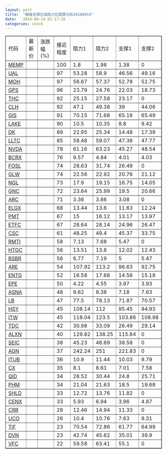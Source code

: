 ```yaml
---
layout: post
title:  "触碰支撑位或阻力位股票分析20160914"
date:   2016-09-14 01:17:18
categories: stock
---
```

<script type="text/javascript">
var stockList = []
stockList.push('gb_memp');
stockList.push('gb_ual');
stockList.push('gb_moh');
stockList.push('gb_gps');
stockList.push('gb_thc');
stockList.push('gb_clh');
stockList.push('gb_gis');
stockList.push('gb_lake');
stockList.push('gb_dk');
stockList.push('gb_lltc');
stockList.push('gb_nvda');
stockList.push('gb_bcrx');
stockList.push('gb_fosl');
stockList.push('gb_glw');
stockList.push('gb_ngl');
stockList.push('gb_gnc');
stockList.push('gb_arc');
stockList.push('gb_elgx');
stockList.push('gb_pmt');
stockList.push('gb_etfc');
stockList.push('gb_csc');
stockList.push('gb_rmti');
stockList.push('gb_htgc');
stockList.push('gb_bsbr');
stockList.push('gb_are');
stockList.push('gb_entg');
stockList.push('gb_epe');
stockList.push('gb_asna');
stockList.push('gb_lb');
stockList.push('gb_hsy');
stockList.push('gb_itw');
stockList.push('gb_tdc');
stockList.push('gb_alxn');
stockList.push('gb_seic');
stockList.push('gb_agn');
stockList.push('gb_itub');
stockList.push('gb_cx');
stockList.push('gb_qid');
stockList.push('gb_phm');
stockList.push('gb_shld');
stockList.push('gb_cenx');
stockList.push('gb_crr');
stockList.push('gb_uco');
stockList.push('gb_tif');
stockList.push('gb_dvn');
stockList.push('gb_vfc');
</script>
<table border="1">
 <tr>
 <td>代码</td>
 <td>最新价</td>
 <td>涨跌幅(%)</td>
 <td>接近程度</td>
 <td>阻力1</td>
 <td>阻力2</td>
 <td>支撑1</td>
 <td>支撑2</td>
</tr>
  <tr id="memp" class="red">
  <td><a href="http://stock.finance.sina.com.cn/usstock/quotes/MEMP.html" target="_blank">MEMP</a></td><td></td><td></td><td>100</td><td>1.8</td><td>1.98</td><td>1.38</td><td>0</td></tr>
  <tr id="ual" class="red">
  <td><a href="http://stock.finance.sina.com.cn/usstock/quotes/UAL.html" target="_blank">UAL</a></td><td></td><td></td><td>97</td><td>53.28</td><td>58.9</td><td>46.56</td><td>49.16</td></tr>
  <tr id="moh" class="red">
  <td><a href="http://stock.finance.sina.com.cn/usstock/quotes/MOH.html" target="_blank">MOH</a></td><td></td><td></td><td>97</td><td>56.67</td><td>57.37</td><td>52.78</td><td>52.75</td></tr>
  <tr id="gps" class="red">
  <td><a href="http://stock.finance.sina.com.cn/usstock/quotes/GPS.html" target="_blank">GPS</a></td><td></td><td></td><td>96</td><td>23.79</td><td>24.76</td><td>22.03</td><td>18.73</td></tr>
  <tr id="thc" class="green">
  <td><a href="http://stock.finance.sina.com.cn/usstock/quotes/THC.html" target="_blank">THC</a></td><td></td><td></td><td>92</td><td>25.15</td><td>27.58</td><td>23.17</td><td>0</td></tr>
  <tr id="clh" class="red">
  <td><a href="http://stock.finance.sina.com.cn/usstock/quotes/CLH.html" target="_blank">CLH</a></td><td></td><td></td><td>92</td><td>47.1</td><td>49.38</td><td>39</td><td>44.06</td></tr>
  <tr id="gis" class="green">
  <td><a href="http://stock.finance.sina.com.cn/usstock/quotes/GIS.html" target="_blank">GIS</a></td><td></td><td></td><td>91</td><td>70.15</td><td>71.68</td><td>65.16</td><td>65.49</td></tr>
  <tr id="lake" class="green">
  <td><a href="http://stock.finance.sina.com.cn/usstock/quotes/LAKE.html" target="_blank">LAKE</a></td><td></td><td></td><td>90</td><td>10.5</td><td>10.35</td><td>8.8</td><td>9.42</td></tr>
  <tr id="dk" class="green">
  <td><a href="http://stock.finance.sina.com.cn/usstock/quotes/DK.html" target="_blank">DK</a></td><td></td><td></td><td>89</td><td>22.95</td><td>25.34</td><td>14.48</td><td>17.39</td></tr>
  <tr id="lltc" class="red">
  <td><a href="http://stock.finance.sina.com.cn/usstock/quotes/LLTC.html" target="_blank">LLTC</a></td><td></td><td></td><td>85</td><td>58.48</td><td>59.07</td><td>47.38</td><td>47.77</td></tr>
  <tr id="nvda" class="red">
  <td><a href="http://stock.finance.sina.com.cn/usstock/quotes/NVDA.html" target="_blank">NVDA</a></td><td></td><td></td><td>78</td><td>61.16</td><td>63.23</td><td>45.27</td><td>48.54</td></tr>
  <tr id="bcrx" class="green">
  <td><a href="http://stock.finance.sina.com.cn/usstock/quotes/BCRX.html" target="_blank">BCRX</a></td><td></td><td></td><td>76</td><td>9.57</td><td>4.84</td><td>4.01</td><td>4.03</td></tr>
  <tr id="fosl" class="green">
  <td><a href="http://stock.finance.sina.com.cn/usstock/quotes/FOSL.html" target="_blank">FOSL</a></td><td></td><td></td><td>74</td><td>28.63</td><td>31.74</td><td>26.49</td><td>0</td></tr>
  <tr id="glw" class="red">
  <td><a href="http://stock.finance.sina.com.cn/usstock/quotes/GLW.html" target="_blank">GLW</a></td><td></td><td></td><td>74</td><td>22.56</td><td>22.92</td><td>20.76</td><td>21.12</td></tr>
  <tr id="ngl" class="red">
  <td><a href="http://stock.finance.sina.com.cn/usstock/quotes/NGL.html" target="_blank">NGL</a></td><td></td><td></td><td>73</td><td>17.9</td><td>19.15</td><td>16.75</td><td>14.05</td></tr>
  <tr id="gnc" class="green">
  <td><a href="http://stock.finance.sina.com.cn/usstock/quotes/GNC.html" target="_blank">GNC</a></td><td></td><td></td><td>72</td><td>23.64</td><td>25.99</td><td>19.5</td><td>20.66</td></tr>
  <tr id="arc" class="red">
  <td><a href="http://stock.finance.sina.com.cn/usstock/quotes/ARC.html" target="_blank">ARC</a></td><td></td><td></td><td>71</td><td>3.36</td><td>3.86</td><td>3.08</td><td>0</td></tr>
  <tr id="elgx" class="green">
  <td><a href="http://stock.finance.sina.com.cn/usstock/quotes/ELGX.html" target="_blank">ELGX</a></td><td></td><td></td><td>68</td><td>13.44</td><td>13.6</td><td>11.63</td><td>12.24</td></tr>
  <tr id="pmt" class="red">
  <td><a href="http://stock.finance.sina.com.cn/usstock/quotes/PMT.html" target="_blank">PMT</a></td><td></td><td></td><td>67</td><td>15</td><td>16.12</td><td>13.17</td><td>13.97</td></tr>
  <tr id="etfc" class="green">
  <td><a href="http://stock.finance.sina.com.cn/usstock/quotes/ETFC.html" target="_blank">ETFC</a></td><td></td><td></td><td>67</td><td>28.64</td><td>28.14</td><td>24.96</td><td>26.47</td></tr>
  <tr id="csc" class="green">
  <td><a href="http://stock.finance.sina.com.cn/usstock/quotes/CSC.html" target="_blank">CSC</a></td><td></td><td></td><td>61</td><td>48.25</td><td>49.4</td><td>45.37</td><td>33.75</td></tr>
  <tr id="rmti" class="red">
  <td><a href="http://stock.finance.sina.com.cn/usstock/quotes/RMTI.html" target="_blank">RMTI</a></td><td></td><td></td><td>58</td><td>7.13</td><td>7.68</td><td>5.47</td><td>0</td></tr>
  <tr id="htgc" class="red">
  <td><a href="http://stock.finance.sina.com.cn/usstock/quotes/HTGC.html" target="_blank">HTGC</a></td><td></td><td></td><td>56</td><td>13.51</td><td>13.8</td><td>12.02</td><td>12.43</td></tr>
  <tr id="bsbr" class="red">
  <td><a href="http://stock.finance.sina.com.cn/usstock/quotes/BSBR.html" target="_blank">BSBR</a></td><td></td><td></td><td>56</td><td>6.77</td><td>7.19</td><td>5</td><td>5.47</td></tr>
  <tr id="are" class="red">
  <td><a href="http://stock.finance.sina.com.cn/usstock/quotes/ARE.html" target="_blank">ARE</a></td><td></td><td></td><td>54</td><td>107.92</td><td>113.2</td><td>96.63</td><td>92.75</td></tr>
  <tr id="entg" class="red">
  <td><a href="http://stock.finance.sina.com.cn/usstock/quotes/ENTG.html" target="_blank">ENTG</a></td><td></td><td></td><td>52</td><td>16.58</td><td>17.68</td><td>14.56</td><td>15.18</td></tr>
  <tr id="epe" class="green">
  <td><a href="http://stock.finance.sina.com.cn/usstock/quotes/EPE.html" target="_blank">EPE</a></td><td></td><td></td><td>50</td><td>4.22</td><td>4.55</td><td>3.97</td><td>3.93</td></tr>
  <tr id="asna" class="green">
  <td><a href="http://stock.finance.sina.com.cn/usstock/quotes/ASNA.html" target="_blank">ASNA</a></td><td></td><td></td><td>48</td><td>9.62</td><td>8.38</td><td>7.18</td><td>7.63</td></tr>
  <tr id="lb" class="green">
  <td><a href="http://stock.finance.sina.com.cn/usstock/quotes/LB.html" target="_blank">LB</a></td><td></td><td></td><td>47</td><td>77.5</td><td>78.13</td><td>71.87</td><td>70.57</td></tr>
  <tr id="hsy" class="green">
  <td><a href="http://stock.finance.sina.com.cn/usstock/quotes/HSY.html" target="_blank">HSY</a></td><td></td><td></td><td>45</td><td>108.14</td><td>112</td><td>95.45</td><td>94.93</td></tr>
  <tr id="itw" class="red">
  <td><a href="http://stock.finance.sina.com.cn/usstock/quotes/ITW.html" target="_blank">ITW</a></td><td></td><td></td><td>45</td><td>118.04</td><td>123.5</td><td>103.86</td><td>108.98</td></tr>
  <tr id="tdc" class="green">
  <td><a href="http://stock.finance.sina.com.cn/usstock/quotes/TDC.html" target="_blank">TDC</a></td><td></td><td></td><td>42</td><td>30.98</td><td>33.09</td><td>26.49</td><td>29.14</td></tr>
  <tr id="alxn" class="red">
  <td><a href="http://stock.finance.sina.com.cn/usstock/quotes/ALXN.html" target="_blank">ALXN</a></td><td></td><td></td><td>40</td><td>129.82</td><td>138.25</td><td>115.84</td><td>0</td></tr>
  <tr id="seic" class="red">
  <td><a href="http://stock.finance.sina.com.cn/usstock/quotes/SEIC.html" target="_blank">SEIC</a></td><td></td><td></td><td>38</td><td>45.23</td><td>46.69</td><td>38.58</td><td>0</td></tr>
  <tr id="agn" class="red">
  <td><a href="http://stock.finance.sina.com.cn/usstock/quotes/AGN.html" target="_blank">AGN</a></td><td></td><td></td><td>37</td><td>242.24</td><td>251</td><td>221.83</td><td>0</td></tr>
  <tr id="itub" class="red">
  <td><a href="http://stock.finance.sina.com.cn/usstock/quotes/ITUB.html" target="_blank">ITUB</a></td><td></td><td></td><td>36</td><td>10.9</td><td>11.44</td><td>10.03</td><td>9.79</td></tr>
  <tr id="cx" class="green">
  <td><a href="http://stock.finance.sina.com.cn/usstock/quotes/CX.html" target="_blank">CX</a></td><td></td><td></td><td>35</td><td>8.1</td><td>8.61</td><td>7.01</td><td>7.58</td></tr>
  <tr id="qid" class="green">
  <td><a href="http://stock.finance.sina.com.cn/usstock/quotes/QID.html" target="_blank">QID</a></td><td></td><td></td><td>34</td><td>28.52</td><td>30.44</td><td>24.8</td><td>25.71</td></tr>
  <tr id="phm" class="green">
  <td><a href="http://stock.finance.sina.com.cn/usstock/quotes/PHM.html" target="_blank">PHM</a></td><td></td><td></td><td>34</td><td>21.04</td><td>21.63</td><td>18.5</td><td>19.68</td></tr>
  <tr id="shld" class="green">
  <td><a href="http://stock.finance.sina.com.cn/usstock/quotes/SHLD.html" target="_blank">SHLD</a></td><td></td><td></td><td>33</td><td>12.72</td><td>13.76</td><td>11.82</td><td>0</td></tr>
  <tr id="cenx" class="red">
  <td><a href="http://stock.finance.sina.com.cn/usstock/quotes/CENX.html" target="_blank">CENX</a></td><td></td><td></td><td>33</td><td>5.93</td><td>6.94</td><td>3.96</td><td>4.87</td></tr>
  <tr id="crr" class="red">
  <td><a href="http://stock.finance.sina.com.cn/usstock/quotes/CRR.html" target="_blank">CRR</a></td><td></td><td></td><td>28</td><td>12.46</td><td>14.94</td><td>11.33</td><td>0</td></tr>
  <tr id="uco" class="green">
  <td><a href="http://stock.finance.sina.com.cn/usstock/quotes/UCO.html" target="_blank">UCO</a></td><td></td><td></td><td>26</td><td>10.4</td><td>10.76</td><td>7.63</td><td>9.31</td></tr>
  <tr id="tif" class="red">
  <td><a href="http://stock.finance.sina.com.cn/usstock/quotes/TIF.html" target="_blank">TIF</a></td><td></td><td></td><td>23</td><td>70.54</td><td>72.86</td><td>61.77</td><td>64.99</td></tr>
  <tr id="dvn" class="red">
  <td><a href="http://stock.finance.sina.com.cn/usstock/quotes/DVN.html" target="_blank">DVN</a></td><td></td><td></td><td>23</td><td>42.74</td><td>45.62</td><td>35.01</td><td>39.9</td></tr>
  <tr id="vfc" class="red">
  <td><a href="http://stock.finance.sina.com.cn/usstock/quotes/VFC.html" target="_blank">VFC</a></td><td></td><td></td><td>22</td><td>59.58</td><td>63.41</td><td>55.1</td><td>0</td></tr>
</table>
